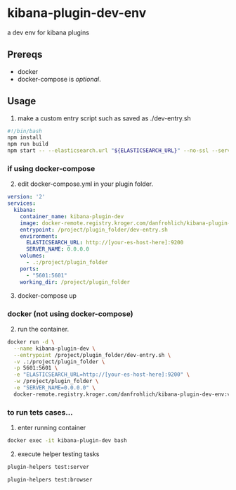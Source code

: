 # kibana-plugin-dev-env
a dev env for kibana plugins

## Prereqs
* docker
* docker-compose is *optional*.

## Usage
1. make a custom entry script such as saved as ./dev-entry.sh
```bash
#!/bin/bash
npm install
npm run build
npm start -- --elasticsearch.url "${ELASTICSEARCH_URL}" --no-ssl --server.host "${SERVER_NAME}"
```

### if using docker-compose
2. edit docker-compose.yml in your plugin folder.
```yaml
version: '2'
services:
  kibana:
    container_name: kibana-plugin-dev
    image: docker-remote.registry.kroger.com/danfrohlich/kibana-plugin-dev-env:v5.4.1
    entrypoint: /project/plugin_folder/dev-entry.sh
    environment:
      ELASTICSEARCH_URL: http://[your-es-host-here]:9200
      SERVER_NAME: 0.0.0.0
    volumes:
      - .:/project/plugin_folder
    ports:
      - "5601:5601"
    working_dir: /project/plugin_folder
```
3. docker-compose up

### docker (not using docker-compose)
2. run the container.
```bash
docker run -d \
  --name kibana-plugin-dev \
  --entrypoint /project/plugin_folder/dev-entry.sh \
  -v .:/project/plugin_folder \
  -p 5601:5601 \
  -e "ELASTICSEARCH_URL=http://[your-es-host-here]:9200" \
  -w /project/plugin_folder \
  -e "SERVER_NAME=0.0.0.0" \
  docker-remote.registry.kroger.com/danfrohlich/kibana-plugin-dev-env:v5.4.1
```

### to run tets cases...
1. enter running container
```bash
docker exec -it kibana-plugin-dev bash
```
2. execute helper testing tasks
```bash
plugin-helpers test:server
```
```bash
plugin-helpers test:browser
```
